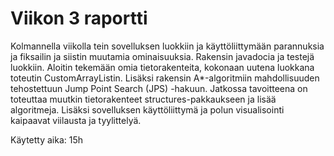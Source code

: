 # Viikon 3 raportti

Kolmannella viikolla tein sovelluksen luokkiin ja käyttöliittymään parannuksia ja fiksailin ja siistin muutamia ominaisuuksia. Rakensin javadocia ja testejä luokkiin. Aloitin tekemään omia tietorakenteita, kokonaan uutena luokkana toteutin CustomArrayListin. Lisäksi rakensin A*-algoritmiin mahdollisuuden tehostettuun Jump Point Search (JPS) -hakuun. Jatkossa tavoitteena on toteuttaa muutkin tietorakenteet structures-pakkaukseen ja lisää algoritmeja. Lisäksi sovelluksen käyttöliittymä ja polun visualisointi kaipaavat viilausta ja tyylittelyä.

Käytetty aika: 15h


